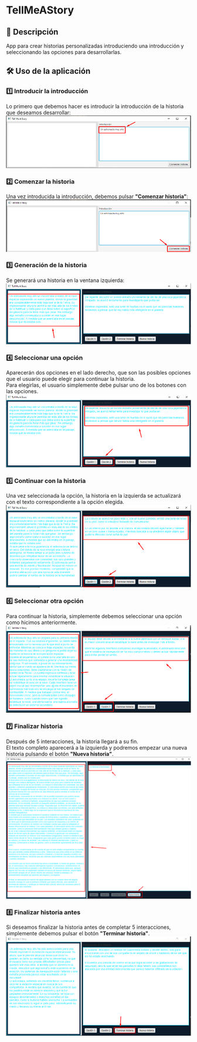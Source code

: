 # TellMeAStory

## 📖 Descripción  
App para crear historias personalizadas introduciendo una introducción y seleccionando las opciones para desarrollarlas.

## 🛠️ Uso de la aplicación  

### 1️⃣ Introducir la introducción  
Lo primero que debemos hacer es introducir la introducción de la historia que deseamos desarrollar:  
![Introducción](src/main/resources/images/imagen1.png)

### 2️⃣ Comenzar la historia  
Una vez introducida la introducción, debemos pulsar **"Comenzar historia"**:  
![Botón Comenzar historia](src/main/resources/images/imagen2.png)

### 3️⃣ Generación de la historia  
Se generará una historia en la ventana izquierda:  
![Historia generada](src/main/resources/images/imagen3.png)

### 4️⃣ Seleccionar una opción  
Aparecerán dos opciones en el lado derecho, que son las posibles opciones que el usuario puede elegir para continuar la historia.  
Para elegirlas, el usuario simplemente debe pulsar uno de los botones con las opciones.  
![Opciones disponibles](src/main/resources/images/imagen4.png)  

### 5️⃣ Continuar con la historia  
Una vez seleccionada la opción, la historia en la izquierda se actualizará con el texto correspondiente a la opción elegida.  
![Historia actualizada](src/main/resources/images/imagen5.png)  

### 6️⃣ Seleccionar otra opción  
Para continuar la historia, simplemente debemos seleccionar una opción como hicimos anteriormente.  
![Continuación de la historia](src/main/resources/images/imagen6.png)  

### 7️⃣ Finalizar historia  
Después de 5 interacciones, la historia llegará a su fin.  
El texto completo aparecerá a la izquierda y podremos empezar una nueva historia pulsando el botón **"Nueva historia"**.  
![Historia finalizada](src/main/resources/images/imagen7.png)  

### 8️⃣ Finalizar historia antes  
Si deseamos finalizar la historia antes de completar 5 interacciones, simplemente debemos pulsar el botón **"Terminar historia"**.  
![Terminar historia](src/main/resources/images/imagen8.png)  
